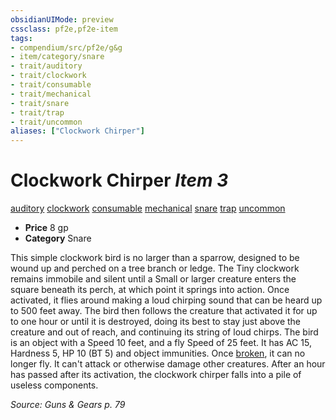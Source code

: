 ```yaml
---
obsidianUIMode: preview
cssclass: pf2e,pf2e-item
tags:
- compendium/src/pf2e/g&g
- item/category/snare
- trait/auditory
- trait/clockwork
- trait/consumable
- trait/mechanical
- trait/snare
- trait/trap
- trait/uncommon
aliases: ["Clockwork Chirper"]
---
```

# Clockwork Chirper *Item 3*  
[auditory](../../../rules/traits/auditory.md)  [clockwork](../../../rules/traits/clockwork-g-g.md)  [consumable](../../../rules/traits/consumable.md)  [mechanical](../../../rules/traits/mechanical.md)  [snare](../../../rules/traits/snare.md)  [trap](../../../rules/traits/trap.md)  [uncommon](../../../rules/traits/uncommon.md)  

- **Price** 8 gp
- **Category** Snare

This simple clockwork bird is no larger than a sparrow, designed to be wound up and perched on a tree branch or ledge. The Tiny clockwork remains immobile and silent until a Small or larger creature enters the square beneath its perch, at which point it springs into action. Once activated, it flies around making a loud chirping sound that can be heard up to 500 feet away. The bird then follows the creature that activated it for up to one hour or until it is destroyed, doing its best to stay just above the creature and out of reach, and continuing its string of loud chirps. The bird is an object with a Speed 10 feet, and a fly Speed of 25 feet. It has AC 15, Hardness 5, HP 10 (BT 5) and object immunities. Once [broken](../../../rules/conditions.md#Broken), it can no longer fly. It can't attack or otherwise damage other creatures. After an hour has passed after its activation, the clockwork chirper falls into a pile of useless components.

*Source: Guns & Gears p. 79*